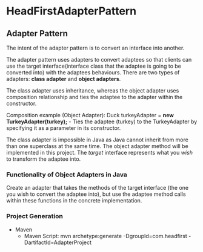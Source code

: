 # HeadFirstAdapterPattern

## Adapter Pattern
The intent of the adapter pattern is to convert an interface into another.

The adapter pattern uses adapters to convert adaptees so that clients can use the target interface(interface class that the adaptee is going to be converted into) with the adaptees behaviours. There are two types of adapters: **class adapter** and **object adapters**. 


The class adapter uses inheritance, whereas the object adapter uses composition relationship and ties the adaptee to the adapter within the constructor.

Composition example (Object Adapter): Duck turkeyAdapter = **new TurkeyAdapter(turkey);** 
	- Ties the adaptee (turkey) to the TurkeyAdapter by specifying it as a parameter in its constructor.

The class adapter is impossible in Java as Java cannot inherit from more than one superclass at the same time. The object adapter method will be implemented in this project. The *target* interface represents what you *wish* to transform the adaptee into.


### Functionality of Object Adapters in Java
Create an adapter that takes the methods of the target interface (the one you wish to convert the adaptee into), but use the adaptee method calls within these functions in the concrete implementation.

### Project Generation

- Maven
	- Maven Script: mvn archetype:generate -DgroupId=com.headfirst -DartifactId=AdapterProject	  	
